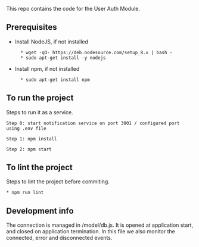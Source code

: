 This repo contains the code for the User Auth Module.

## Prerequisites

* Install NodeJS, if not installed

        * wget -qO- https://deb.nodesource.com/setup_8.x | bash -
        * sudo apt-get install -y nodejs

* Install npm, if not installed

        * sudo apt-get install npm

## To run the project

Steps to run it as a service.

	Step 0: start notification service on port 3001 / configured port using .env file 

	Step 1: npm install

	Step 2: npm start

## To lint the project

Steps to lint the project before commiting.

	* npm run lint

## Development info

The connection is managed in /model/db.js. It is opened at application start, and closed on application termination. In this file we also monitor the connected, error and disconnected events.
